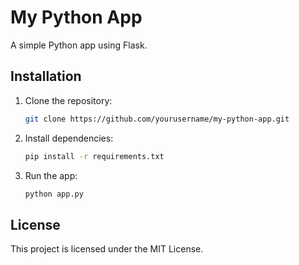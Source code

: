 # My Python App

A simple Python app using Flask.

## Installation

1. Clone the repository:
   ```bash
   git clone https://github.com/yourusername/my-python-app.git
   ```
2. Install dependencies:
   ```bash
   pip install -r requirements.txt
   ```
3. Run the app:
   ```bash
   python app.py
   ```

## License

This project is licensed under the MIT License.

